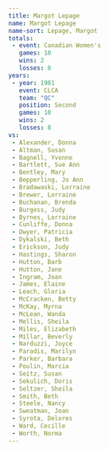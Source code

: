 ```yaml
---
title: Margot Lepage
name: Margot Lepage
name-sort: Lepage, Margot
totals:
 - event: Canadian Women's
   games: 10
   wins: 2
   losses: 8
years:
 - year: 1981
   event: CLCA
   team: "QC"
   position: Second
   games: 10
   wins: 2
   losses: 8
vs:
 - Alexander, Donna
 - Altman, Susan
 - Bagnell, Yvonne
 - Bartlett, Sue Ann
 - Bentley, Mary
 - Bepperling, Jo Ann
 - Bradawaski, Lorraine
 - Brewer, Lorraine
 - Buchanan, Brenda
 - Burgess, Judy
 - Byrnes, Lorraine
 - Cunliffe, Donna
 - Dwyer, Patricia
 - Dykalski, Beth
 - Erickson, Judy
 - Hastings, Sharon
 - Hutton, Barb
 - Hutton, Jane
 - Ingram, Joan
 - James, Elaine
 - Leach, Gloria
 - McCracken, Betty
 - McKay, Myrna
 - McLean, Wanda
 - Mellis, Sheila
 - Miles, Elizabeth
 - Millar, Beverly
 - Narduzzi, Joyce
 - Paradis, Marilyn
 - Parker, Barbara
 - Poulin, Marcia
 - Seitz, Susan
 - Sekulich, Doris
 - Seltzer, Sheila
 - Smith, Beth
 - Steele, Nancy
 - Sweatman, Joan
 - Syrota, Delores
 - Ward, Cecille
 - Worth, Norma
---
```

